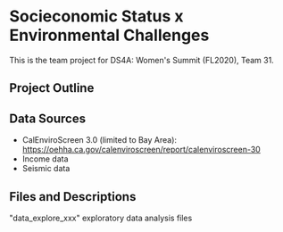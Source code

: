 # Socieconomic Status x Environmental Challenges
This is the team project for DS4A: Women's Summit (FL2020), Team 31. 

## Project Outline

## Data Sources
* CalEnviroScreen 3.0 (limited to Bay Area): https://oehha.ca.gov/calenviroscreen/report/calenviroscreen-30 
* Income data
* Seismic data

## Files and Descriptions
"data_explore_xxx" exploratory data analysis files

